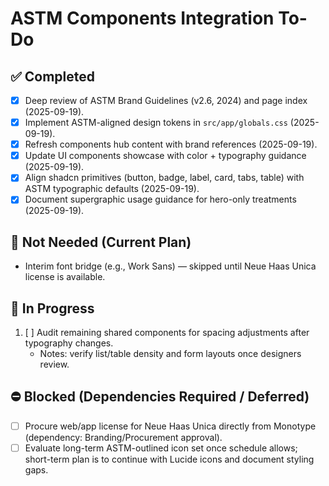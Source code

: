 # ASTM Components Integration To-Do

## ✅ Completed
- [x] Deep review of ASTM Brand Guidelines (v2.6, 2024) and page index (2025-09-19).
- [x] Implement ASTM-aligned design tokens in `src/app/globals.css` (2025-09-19).
- [x] Refresh components hub content with brand references (2025-09-19).
- [x] Update UI components showcase with color + typography guidance (2025-09-19).
- [x] Align shadcn primitives (button, badge, label, card, tabs, table) with ASTM typographic defaults (2025-09-19).
- [x] Document supergraphic usage guidance for hero-only treatments (2025-09-19).

## 🚫 Not Needed (Current Plan)
- Interim font bridge (e.g., Work Sans) — skipped until Neue Haas Unica license is available.

## 🚧 In Progress
1. [ ] Audit remaining shared components for spacing adjustments after typography changes.
   - Notes: verify list/table density and form layouts once designers review.

## ⛔ Blocked (Dependencies Required / Deferred)
- [ ] Procure web/app license for Neue Haas Unica directly from Monotype (dependency: Branding/Procurement approval).
- [ ] Evaluate long-term ASTM-outlined icon set once schedule allows; short-term plan is to continue with Lucide icons and document styling gaps.
